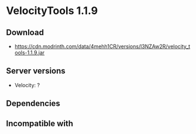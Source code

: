 # VelocityTools 1.1.9

## Download
- https://cdn.modrinth.com/data/4mehh1CR/versions/l3NZAw2R/velocity_tools-1.1.9.jar

## Server versions
- Velocity: ?

## Dependencies

## Incompatible with